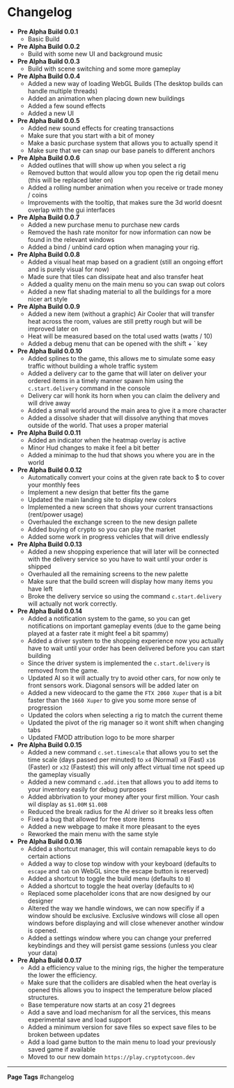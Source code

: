 # Changelog

- **Pre Alpha Build 0.0.1**
    - Basic Build
- **Pre Alpha Build 0.0.2**
    - Build with some new UI and background music
- **Pre Alpha Build 0.0.3**
    - Build with scene switching and some more gameplay
- **Pre Alpha Build 0.0.4**
    - Added a new way of loading WebGL Builds (The desktop builds can handle multiple threads)
    - Added an animation when placing down new buildings
    - Added a few sound effects
    - Added a new UI
- **Pre Alpha Build 0.0.5**
	- Added new sound effects for creating transactions
	- Make sure that you start with a bit of money 
	- Make a basic purchase system that allows you to actually spend it
	- Make sure that we can snap our base panels to different anchors
- **Pre Alpha Build 0.0.6**
	- Added outlines that willl show up when you select a rig
	- Removed button that would allow you top open the rig detail menu (this will be replaced later on)
	- Added a rolling number animation when you receive or trade money / coins
	- Improvements with the tooltip, that makes sure the 3d world doesnt overlap with the gui interfaces
- **Pre Alpha Build 0.0.7**
	-  Added a new purchase menu to purchase new cards
	-  Removed the hash rate monitor for now information can now be found in the relevant windows
	-  Added a bind / unbind card option when managing your rig.
- **Pre Alpha Build 0.0.8**
	-  Added a visual heat map based on a gradient (still an ongoing effort and is purely visual for now)
	-  Made sure that tiles can dissipate heat and also transfer heat
	-  Added a quality menu on the main menu so you can swap out colors
	-  Added a new flat shading material to all the buildings for a more nicer art style
- **Pre Alpha Build 0.0.9**
	-  Added a new item (without a graphic) Air Cooler that will transfer heat across the room, values are still pretty rough but will be improved later on
	-  Heat will be measured based on the total used watts (watts / 10)
	-  Added a debug menu that can be opened with the shift + \` key
- **Pre Alpha Build 0.0.10**
	-  Added splines to the game, this allows me to simulate some easy traffic without building a whole traffic system
	-  Added a delivery car to the game that will later on deliver your ordered items in a timely manner spawn him using the `c.start.delivery` command in the console
	-  Delivery car will honk its horn when you can claim the delivery and will drive away
	-  Added a small world around the main area to give it a more character
	-  Added a dissolve shader that will dissolve anything that moves outside of the world. That uses a proper material
- **Pre Alpha Build 0.0.11**
	-  Added an indicator when the heatmap overlay is active 
	-  Minor Hud changes to make it feel a bit better
	-  Added a minimap to the hud that shows you where you are in the world
- **Pre Alpha Build 0.0.12**
	-  Automatically convert your coins at the given rate back to $ to cover your monthly fees
	-  Implement a new design that better fits the game
	-  Updated the main landing site to display new colors
	-  Implemented a new screen that shows your current transactions (rent/power usage)
	-  Overhauled the exchange screen to the new design pallete
	-  Added buying of crypto so you can play the market
	-  Added some work in progress vehicles that will drive endlessly
- **Pre Alpha Build 0.0.13**
	-  Added a new shopping experience that will later will be connected with the delivery service so you have to wait until your order is shipped
	-  Overhauled all the remaining screens to the new palette 
	-  Make sure that the build screen will display how many items you have left
	-  Broke the delivery service so using the command `c.start.delivery` will actually not work correctly.
- **Pre Alpha Build 0.0.14**
	-  Added a notification system to the game, so you can get notifications on important gameplay events (due to the game being played at a faster rate it might feel a bit spammy)
	-  Added a driver system to the shopping experience now you actually have to wait until your order has been delivered before you can start building
	-  Since the driver system is implemented the `c.start.delivery` is removed from the game.
	-  Updated AI so it will actually try to avoid other cars, for now only te front sensors work. Diagonal sensors will be added later on
	-  Added a new videocard to the game the `FTX 2060 Xuper` that is a bit faster than the `1660 Xuper` to give you some more sense of progression 
	-  Updated the colors when selecting a rig to match the current theme
	-  Updated the pivot of the rig manager so it wont shift when changing tabs
	-  Updated FMOD attribution logo to be more sharper
- **Pre Alpha Build 0.0.15**
	-   Added a new command `c.set.timescale` that allows you to set the time scale  (days passed per minuted) to `x4` (Normal) `x8` (Fast) `x16` (Faster) or `x32` (Fastest) this will only affect virtual time not speed up the gameplay visually
	-   Added a new command `c.add.item` that allows you to add items to your inventory easily for debug purposes
	-   Added abbrivation to your money after your first million. Your cash wil display as `$1.00M` `$1.00B`
	-   Reduced the break radius for the AI driver so it breaks less often
	-   Fixed a bug that allowed for free store items 
	-   Added a new webpage to make it more pleasant to the eyes
	-   Reworked the main menu with the same style
- **Pre Alpha Build 0.0.16**
	-  Added a shortcut manager, this will contain remapable keys to do certain actions
	-  Added a way to close top window with your keyboard (defaults to `escape` and `tab` on WebGL since the escape button is reserved)
	-  Added a shortcut to toggle the build menu (defaults to `B`)
	-  Added a shortcut to toggle the heat overlay (defaults to `H`)
	-  Replaced some placeholder icons that are now designed by our designer
	-  Altered the way we handle windows, we can now specifiy if a window should be exclusive. Exclusive windows will close all open windows before displaying and will close whenever another window is opened.
	-  Added a settings window where you can change your preferred keybindings and they will persist game sessions (unless you clear your data)
- **Pre Alpha Build 0.0.17**
	-  Add a efficiency value to the mining rigs, the higher the temperature the lower the efficiency.
	-  Make sure that the colliders are disabled when the heat overlay is opened this allows you to inspect the temperature below placed structures. 
	-  Base temperature now starts at an cosy 21 degrees
	-  Add a save and load mechanism for all the services, this means experimental save and load support
	-  Added a minimum version for save files so expect save files to be broken between updates
	-  Add a load game button to the main menu to load your previously saved game if available
	-  Moved to our new domain `https://play.cryptotycoon.dev`
---
**Page Tags**
#changelog